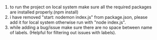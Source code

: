 1. to run the project on local system make sure all the required packages are installed properly.(npm install)
2. i have removed "start: nodemon index.js" from package.json, please add it for local system otherwise run with "node index.js".
3. while adding a bug/issue make sure there are no space between name of labels. (Helpful for filtering out issues with labels).

